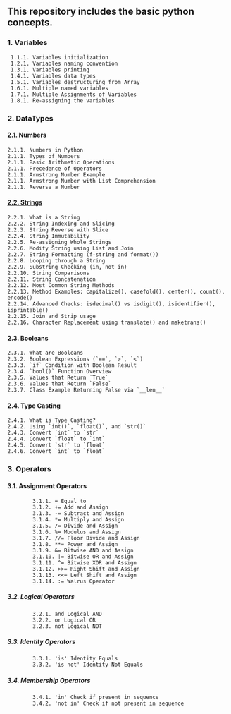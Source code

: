 ## This repository includes the basic python concepts.  

### 1. Variables  
     1.1.1. Variables initialization  
     1.2.1. Variables naming convention  
     1.3.1. Variables printing  
     1.4.1. Variables data types  
     1.5.1. Variables destructuring from Array  
     1.6.1. Multiple named variables  
     1.7.1. Multiple Assignments of Variables  
     1.8.1. Re-assigning the variables  
### 2. DataTypes  
####  2.1. Numbers  
    2.1.1. Numbers in Python  
    2.1.1. Types of Numbers  
    2.1.1. Basic Arithmetic Operations  
    2.1.1. Precedence of Operators  
    2.1.1. Armstrong Number Example  
    2.1.1. Armstrong Number with List Comprehension  
    2.1.1. Reverse a Number  
 #### [2.2. Strings](https://github.com/Majid460/python_practice_part1/blob/main/src/datatypes/strings/strings.py)  
    2.2.1. What is a String  
    2.2.2. String Indexing and Slicing  
    2.2.3. String Reverse with Slice  
    2.2.4. String Immutability  
    2.2.5. Re-assigning Whole Strings  
    2.2.6. Modify String using List and Join  
    2.2.7. String Formatting (f-string and format())  
    2.2.8. Looping through a String  
    2.2.9. Substring Checking (in, not in)  
    2.2.10. String Comparisons  
    2.2.11. String Concatenation  
    2.2.12. Most Common String Methods  
    2.2.13. Method Examples: capitalize(), casefold(), center(), count(), encode()  
    2.2.14. Advanced Checks: isdecimal() vs isdigit(), isidentifier(), isprintable()  
    2.2.15. Join and Strip usage  
    2.2.16. Character Replacement using translate() and maketrans()  
 #### 2.3. Booleans
    2.3.1. What are Booleans  
    2.3.2. Boolean Expressions (`==`, `>`, `<`) 
    2.3.3. `if` Condition with Boolean Result  
    2.3.4. `bool()` Function Overview  
    2.3.5. Values that Return `True`
    2.3.6. Values that Return `False`  
    2.3.7. Class Example Returning False via `__len__`
 #### 2.4. Type Casting

    2.4.1. What is Type Casting?  
    2.4.2. Using `int()`, `float()`, and `str()`  
    2.4.3. Convert `int` to `str`  
    2.4.4. Convert `float` to `int`  
    2.4.5. Convert `str` to `float`  
    2.4.6. Convert `int` to `float`

### 3. Operators
#### 3.1. Assignment Operators
            3.1.1. = Equal to
            3.1.2. += Add and Assign
            3.1.3. -= Subtract and Assign
            3.1.4. *= Multiply and Assign
            3.1.5. /= Divide and Assign
            3.1.6. %= Modulus and Assign
            3.1.7. //= Floor Divide and Assign
            3.1.8. **= Power and Assign
            3.1.9. &= Bitwise AND and Assign
            3.1.10. |= Bitwise OR and Assign
            3.1.11. ^= Bitwise XOR and Assign
            3.1.12. >>= Right Shift and Assign
            3.1.13. <<= Left Shift and Assign
            3.1.14. := Walrus Operator

##### 3.2. Logical Operators
            3.2.1. and Logical AND
            3.2.2. or Logical OR
            3.2.3. not Logical NOT

##### 3.3. Identity Operators
            3.3.1. 'is' Identity Equals
            3.3.2. 'is not' Identity Not Equals

##### 3.4. Membership Operators 
            3.4.1. 'in' Check if present in sequence
            3.4.2. 'not in' Check if not present in sequence
